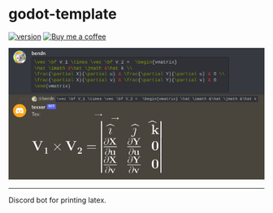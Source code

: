 # godot-template

[![version](https://img.shields.io/badge/3.x-blue?logo=godot-engine&logoColor=white&label=godot&style=for-the-badge)](https://godotengine.org "Made with godot")
<a href='https://ko-fi.com/bendn' title='Buy me a coffee' target='_blank'><img height='28' src='https://storage.ko-fi.com/cdn/brandasset/kofi_button_red.png' alt='Buy me a coffee'> </a>

![example](https://raw.githubusercontent.com/bend-n/latex-bot/main/.github/example.png)

---

Discord bot for printing latex.
